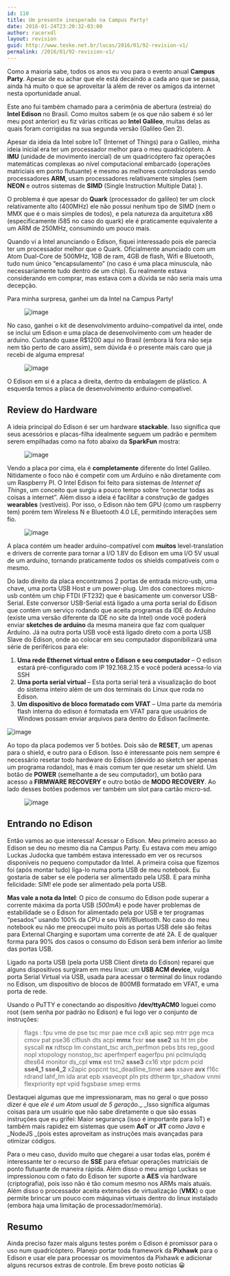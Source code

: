 ```yaml
---
id: 110
title: Um presente inesperado na Campus Party!
date: 2016-01-24T23:20:32-03:00
author: racerxdl
layout: revision
guid: http://www.teske.net.br/lucas/2016/01/92-revision-v1/
permalink: /2016/01/92-revision-v1/
---
```

Como a maioria sabe, todos os anos eu vou para o evento anual **Campus Party**. Apesar de eu achar que ele está decaindo a cada ano que se passa, ainda há muito o que se aproveitar lá além de rever os amigos da internet nesta oportunidade anual.

Este ano fui também chamado para a cerimônia de abertura (estreia) do **Intel Edison** no Brasil. Como muitos sabem (e os que não sabem é só ler meu post anterior) eu fiz várias críticas ao **Intel Galileo**, muitas delas as quais foram corrigidas na sua segunda versão (Galileo Gen 2).

Apesar da ideia da Intel sobre IoT (Internet of Things) para o Galileo, minha ideia inicial era ter um processador melhor para o meu quadricóptero. A **IMU** (unidade de movimento inercial) de um quadricóptero faz operações matemáticas complexas ao nível computacional embarcado (operações matriciais em ponto flutuante) e mesmo as melhores controladoras sendo processadores **ARM**, usam processadores relativamente simples (sem **NEON** e outros sistemas de **SIMD** (Single Instruction Multiple Data) ).

<!--more-->

O problema é que apesar do **Quark** (processador do galileo) ter um clock relativamente alto (400MHz) ele não possui nenhum tipo de SIMD (nem o MMX que é o mais simples de todos), e pela natureza da arquitetura x86 (especificamente i585 no caso do quark) ele é praticamente equivalente a um ARM de 250MHz, consumindo um pouco mais.

Quando vi a Intel anunciando o Edison, fiquei interessado pois ele parecia ter um processador melhor que o Quark. Oficialmente anunciado com um Atom Dual-Core de 500MHz, 1GB de ram, 4GB de flash, Wifi e Bluetooth, tudo num único &#8220;encapsulamento&#8221; (no caso é uma placa minuscula, não necessariamente tudo dentro de um chip). Eu realmente estava considerando em comprar, mas estava com a dúvida se não seria mais uma decepção.

Para minha surpresa, ganhei um da Intel na Campus Party!<figure>

![image](https://31.media.tumblr.com/9f4837d6d4215d9058669a67a329091b/tumblr_inline_njxos3euZM1rvy8i7.jpg) </figure> 

No caso, ganhei o kit de desenvolvimento arduíno-compatível da intel, onde se inclui um Edison e uma placa de desenvolvimento com um header de arduino. Custando quase R$1200 aqui no Brasil (embora lá fora não seja nem tão perto de caro assim), sem dúvida é o presente mais caro que já recebi de alguma empresa!<figure>

![image](https://31.media.tumblr.com/17df3e0211c39886ef916d652db7b18d/tumblr_inline_njxpiymhQX1rvy8i7.jpg) </figure> 

O Edison em si é a placa a direita, dentro da embalagem de plástico. A esquerda temos a placa de desenvolvimento arduino-compativel.

## Review do Hardware

A ideia principal do Edison é ser um hardware **stackable**. Isso significa que seus acessórios e placas-filha idealmente seguem um padrão e permitem serem empilhadas como na foto abaixo da **SparkFun** mostra:<figure>

![image](https://31.media.tumblr.com/43db77adb12a9d8ec307f2eef6e92fc8/tumblr_inline_njxpnwLIMn1rvy8i7.jpg) </figure> 

Vendo a placa por cima, ela é **completamente** diferente do Intel Galileo. Nitidamente o foco não é competir com um Arduíno e não diretamente com um Raspberry PI. O Intel Edison foi feito para sistemas de _Internet of Things_, um conceito que surgiu a pouco tempo sobre &#8220;conectar todas as coisas a internet&#8221;. Além disso a ideia é facilitar a construção de gadges **wearables** (vestíveis). Por isso, o Edison não tem GPU (como um raspberry tem) porém tem Wireless N e Bluetooth 4.0 LE, permitindo interações sem fio.<figure>

![image](https://31.media.tumblr.com/c9c212165ede6e502d6fd5b8285a2326/tumblr_inline_njxpthBQqj1rvy8i7.jpg) </figure> 

A placa contém um header arduíno-compatível com **muitos** level-translation e drivers de corrente para tornar a I/O 1.8V do Edison em uma I/O 5V usual de um arduíno, tornando praticamente _todos_ os shields compatíveis com o mesmo.

Do lado direito da placa encontramos 2 portas de entrada micro-usb, uma chave, uma porta USB Host e um power-plug. Um dos conectores micro-usb contém um chip FTDI (FT232) que é basicamente um conversor USB-Serial. Este conversor USB-Serial está ligado a uma porta serial do Edison que contém um serviço rodando que aceita programas da IDE do Arduíno (existe uma versão diferente da IDE no site da Intel) onde você poderá enviar **sketches de arduíno** da mesma maneira que faz com qualquer Arduíno. Já na outra porta USB você está ligado direto com a porta USB Slave do Edison, onde ao colocar em seu computador disponibilizará uma série de periféricos para ele:

  1. **Uma rede Ethernet virtual entre o Edison e seu computador** &#8211; O edison estará pré-configurado com IP 192.168.2.15 e você poderá acessa-lo via SSH
  2. **Uma porta serial virtual** &#8211; Esta porta serial terá a visualização do boot do sistema inteiro além de um dos terminais do Linux que roda no Edison.
  3. **Um dispositivo de bloco formatado com VFAT** &#8211; Uma parte da memória flash interna do edison é formatada em VFAT para que usuários de Windows possam enviar arquivos para dentro do Edison facilmente.<figure>

![image](https://31.media.tumblr.com/3decc004689b74bc6194078074984455/tumblr_inline_njxq8eTFKn1rvy8i7.jpg) </figure> 

Ao topo da placa podemos ver 5 botões. Dois são de **RESET**, um apenas para o shield, e outro para o Edison. Isso é interessante pois nem sempre é necessário resetar todo hardware do Edison (devido ao sketch ser apenas um programa rodando), mas é mais comum ter que resetar um shield. Um botão de **POWER** (semelhante a de seu computador), um botão para acesso a **FIRMWARE RECOVERY** e outro botão de **MODO RECOVERY**. Ao lado desses botões podemos ver também um slot para cartão micro-sd.<figure>

![image](https://31.media.tumblr.com/56f78dd63d83c27993b5700e0ca45c32/tumblr_inline_njxqg4YgPR1rvy8i7.jpg) </figure> 

## Entrando no Edison

Então vamos ao que interessa! Acessar o Edison. Meu primeiro acesso ao Edison se deu no mesmo dia na Campus Party. Eu estava com meu amigo Luckas Judocka que também estava interessado em ver os recursos disponíveis no pequeno computador da Intel. A primeira coisa que fizemos foi (após montar tudo) liga-lo numa porta USB de meu notebook. Eu gostaria de saber se ele poderia ser alimentado pela USB. E para minha felicidade: SIM! ele pode ser alimentado pela porta USB.

**Mas vale a nota da Intel**: O pico de consumo do Edison pode superar a corrente máxima da porta USB (_500mA_) e pode haver problemas de estabilidade se o Edison for alimentado pela por USB e ter programas &#8220;pesados&#8221; usando 100% da CPU e seu Wifi/Bluetooth. No caso do meu notebook eu não me preocupei muito pois as portas USB dele são feitas para External Charging e suportam uma corrente de até 2A. E de qualquer forma para 90% dos casos o consumo do Edison será bem inferior ao limite das portas USB.

Ligado na porta USB (pela porta USB Client direta do Edison) reparei que alguns dispositivos surgiram em meu linux: um **USB ACM device**, vulga porta Serial Virtual via USB, usada para acessar o terminal do linux rodando no Edison, um dispositivo de blocos de 800MB formatado em VFAT, e uma porta de rede.

Usando o PuTTY e conectando ao dispositivo **/dev/ttyACM0** loguei como root (sem senha por padrão no Edison) e fui logo ver o conjunto de instruções:

> flags : fpu vme de pse tsc msr pae mce cx8 apic sep mtrr pge mca cmov pat pse36 clflush dts acpi **mmx** fxsr **sse** **sse2** ss ht tm pbe syscall **nx** rdtscp lm constant\_tsc arch\_perfmon pebs bts rep\_good nopl xtopology nonstop\_tsc aperfmperf eagerfpu pni pclmulqdq dtes64 monitor ds_cpl **vmx** est tm2 **ssse3** cx16 xtpr pdcm pcid **sse4_1** **sse4_2** x2apic popcnt tsc\_deadline\_timer **aes** xsave **avx** f16c rdrand lahf\_lm ida arat epb xsaveopt pln pts dtherm tpr\_shadow vnmi flexpriority ept vpid fsgsbase smep erms

Destaquei algumas que me impressionaram, mas no geral o que posso dizer é que _ele é um Atom usual de 5 geração_._ _Isso significa algumas coisas para um usuário que não sabe diretamente o que são essas instruções que eu grifei: Maior segurança (isso é importante para IoT) e também mais rapidez em sistemas que usem **AoT** or **JIT** como _Java_ e _NodeJS _(pois estes aproveitam as instruções mais avançadas para otimizar códigos.

Para o meu caso, duvido muito que chegarei a usar todas elas, porém é interessante ter o recurso de **SSE** para efetuar operações matriciais de ponto flutuante de maneira rápida. Além disso o meu amigo Luckas se impressionou com o fato do Edison ter suporte a **AES** via hardware (criptografia), pois isso não é tão comum mesmo nos ARMs mais atuais. Além disso o processador aceita extensões de virtualização (**VMX**) o que permite brincar um pouco com máquinas virtuais dentro do linux instalado (embora haja uma limitação de processador/memória).

## Resumo

Ainda preciso fazer mais alguns testes porém o Edison é promissor para o uso num quadricóptero. Planejo portar toda framework da **Pixhawk** para o Edison e usar ele para processar os movimentos da Pixhawk e adicionar alguns recursos extras de controle. Em breve posto notícias 😀